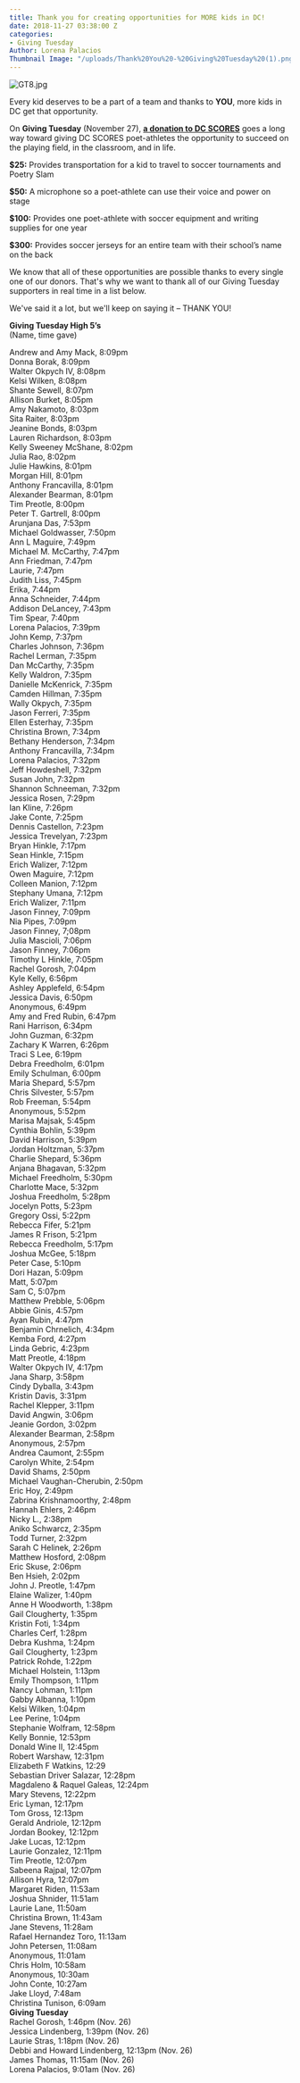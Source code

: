 ```yaml
---
title: Thank you for creating opportunities for MORE kids in DC!
date: 2018-11-27 03:38:00 Z
categories:
- Giving Tuesday
Author: Lorena Palacios
Thumbnail Image: "/uploads/Thank%20You%20-%20Giving%20Tuesday%20(1).png"
---
```


![GT8.jpg](/uploads/GT8.jpg)

Every kid deserves to be a part of a team and thanks to **YOU**, more kids in DC get that opportunity.





On **Giving Tuesday** (November 27), **[a donation to DC SCORES](http://bit.ly/DCSgivingtuesday)** goes a long way toward giving DC SCORES poet-athletes the opportunity to succeed on the playing field, in the classroom, and in life.

**$25:** Provides transportation for a kid to travel to soccer tournaments and Poetry Slam

**$50:** A microphone so a poet-athlete can use their voice and power on stage

**$100:** Provides one poet-athlete with soccer equipment and writing supplies for one year

**$300:** Provides soccer jerseys for an entire team with their school’s name on the back

We know that all of these opportunities are possible thanks to every single one of our donors. That's why we want to thank all of our Giving Tuesday supporters in real time in a list below.

We've said it a lot, but we'll keep on saying it – THANK YOU!

**Giving Tuesday High 5’s** <br>
\(Name, time gave) <br>

Andrew and Amy Mack, 8:09pm <br>
Donna Borak, 8:09pm <br>
Walter Okpych IV, 8:08pm <br>
Kelsi Wilken, 8:08pm <br>
Shante Sewell, 8:07pm <br>
Allison Burket, 8:05pm <br>
Amy Nakamoto, 8:03pm <br>
Sita Raiter, 8:03pm <br>
Jeanine Bonds, 8:03pm <br>
Lauren Richardson, 8:03pm <br>
Kelly Sweeney McShane, 8:02pm <br>
Julia Rao, 8:02pm <br>
Julie Hawkins, 8:01pm <br>
Morgan Hill, 8:01pm <br>
Anthony Francavilla, 8:01pm <br>
Alexander Bearman, 8:01pm <br>
Tim Preotle, 8:00pm <br>
Peter T. Gartrell, 8:00pm <br>
Arunjana Das, 7:53pm <br>
Michael Goldwasser, 7:50pm <br>
Ann L Maguire, 7:49pm <br>
Michael M. McCarthy, 7:47pm <br>
Ann Friedman, 7:47pm <br>
Laurie, 7:47pm <br>
Judith Liss, 7:45pm <br>
Erika, 7:44pm <br>
Anna Schneider, 7:44pm <br>
Addison DeLancey, 7:43pm <br>
Tim Spear, 7:40pm <br>
Lorena Palacios, 7:39pm <br>
John Kemp, 7:37pm <br>
Charles Johnson, 7:36pm <br>
Rachel Lerman, 7:35pm <br>
Dan McCarthy, 7:35pm <br>
Kelly Waldron, 7:35pm <br>
Danielle McKenrick, 7:35pm <br>
Camden Hillman, 7:35pm <br>
Wally Okpych, 7:35pm <br>
Jason Ferreri, 7:35pm <br>
Ellen Esterhay, 7:35pm <br>
Christina Brown, 7:34pm <br>
Bethany Henderson, 7:34pm <br>
Anthony Francavilla, 7:34pm <br>
Lorena Palacios, 7:32pm <br>
Jeff Howdeshell, 7:32pm <br>
Susan John, 7:32pm <br>
Shannon Schneeman, 7:32pm <br>
Jessica Rosen, 7:29pm <br>
Ian Kline, 7:26pm <br>
Jake Conte, 7:25pm <br>
Dennis Castellon, 7:23pm <br>
Jessica Trevelyan, 7:23pm <br>
Bryan Hinkle, 7:17pm <br>
Sean Hinkle, 7:15pm <br>
Erich Walizer, 7:12pm <br>
Owen Maguire, 7:12pm <br>
Colleen Manion, 7:12pm <br>
Stephany Umana, 7:12pm <br>
Erich Walizer, 7:11pm <br>
Jason Finney, 7:09pm <br>
Nia Pipes, 7:09pm <br>
Jason Finney, 7;08pm <br>
Julia Mascioli, 7:06pm <br>
Jason Finney, 7:06pm <br>
Timothy L Hinkle, 7:05pm <br>
Rachel Gorosh, 7:04pm <br>
Kyle Kelly, 6:56pm <br>
Ashley Applefeld, 6:54pm <br>
Jessica Davis, 6:50pm <br>
Anonymous, 6:49pm <br>
Amy and Fred Rubin, 6:47pm <br>
Rani Harrison, 6:34pm <br>
John Guzman, 6:32pm <br>
Zachary K Warren, 6:26pm <br>
Traci S Lee, 6:19pm <br>
Debra Freedholm, 6:01pm <br>
Emily Schulman, 6:00pm <br>
Maria Shepard, 5:57pm <br>
Chris Silvester, 5:57pm <br>
Rob Freeman, 5:54pm <br>
Anonymous, 5:52pm <br>
Marisa Majsak, 5:45pm <br>
Cynthia Bohlin, 5:39pm <br>
David Harrison, 5:39pm <br>
Jordan Holtzman, 5:37pm <br>
Charlie Shepard, 5:36pm <br>
Anjana Bhagavan, 5:32pm <br>
Michael Freedholm, 5:30pm <br>
Charlotte Mace, 5:32pm <br>
Joshua Freedholm, 5:28pm <br>
Jocelyn Potts, 5:23pm <br>
Gregory Ossi, 5:22pm <br>
Rebecca Fifer, 5:21pm <br>
James R Frison, 5:21pm <br>
Rebecca Freedholm, 5:17pm <br>
Joshua McGee, 5:18pm <br>
Peter Case, 5:10pm <br>
Dori Hazan, 5:09pm <br>
Matt, 5:07pm <br>
Sam C, 5:07pm <br>
Matthew Prebble, 5:06pm <br>
Abbie Ginis, 4:57pm <br>
Ayan Rubin, 4:47pm <br>
Benjamin Chrnelich, 4:34pm <br>
Kemba Ford, 4:27pm <br>
Linda Gebric, 4:23pm <br>
Matt Preotle, 4:18pm <br>
Walter Okpych IV, 4:17pm <br>
Jana Sharp, 3:58pm <br>
Cindy Dyballa, 3:43pm <br>
Kristin Davis, 3:31pm <br>
Rachel Klepper, 3:11pm <br>
David Angwin, 3:06pm <br>
Jeanie Gordon, 3:02pm <br>
Alexander Bearman, 2:58pm <br>
Anonymous, 2:57pm <br>
Andrea Caumont, 2:55pm <br>
Carolyn White, 2:54pm <br>
David Shams, 2:50pm <br>
Michael Vaughan-Cherubin, 2:50pm <br>
Eric Hoy, 2:49pm <br>
Zabrina Krishnamoorthy, 2:48pm <br>
Hannah Ehlers, 2:46pm <br>
Nicky L., 2:38pm <br>
Aniko Schwarcz, 2:35pm <br>
Todd Turner, 2:32pm <br>
Sarah C Helinek, 2:26pm <br>
Matthew Hosford, 2:08pm <br>
Eric Skuse, 2:06pm <br>
Ben Hsieh, 2:02pm <br>
John J. Preotle, 1:47pm <br>
Elaine Walizer, 1:40pm <br>
Anne H Woodworth, 1:38pm <br>
Gail Clougherty, 1:35pm <br>
Kristin Foti, 1:34pm <br>
Charles Cerf, 1:28pm <br>
Debra Kushma, 1:24pm <br>
Gail Clougherty, 1:23pm <br>
Patrick Rohde, 1:22pm <br>
Michael Holstein, 1:13pm <br>
Emily Thompson, 1:11pm <br>
Nancy Lohman, 1:11pm <br>
Gabby Albanna, 1:10pm <br>
Kelsi Wilken, 1:04pm <br>
Lee Perine, 1:04pm <br>
Stephanie Wolfram, 12:58pm <br>
Kelly Bonnie, 12:53pm <br>
Donald Wine II, 12:45pm <br>
Robert Warshaw, 12:31pm <br>
Elizabeth F Watkins, 12:29 <br>
Sebastian Driver Salazar, 12:28pm <br>
Magdaleno & Raquel Galeas, 12:24pm <br>
Mary Stevens, 12:22pm <br>
Eric Lyman, 12:17pm <br>
Tom Gross, 12:13pm <br>
Gerald Andriole, 12:12pm <br>
Jordan Bookey, 12:12pm <br>
Jake Lucas, 12:12pm <br>
Laurie Gonzalez, 12:11pm <br>
Tim Preotle, 12:07pm <br>
Sabeena Rajpal, 12:07pm <br>
Allison Hyra, 12:07pm <br>
Margaret Riden, 11:53am <br>
Joshua Shnider, 11:51am <br>
Laurie Lane, 11:50am <br>
Christina Brown, 11:43am <br>
Jane Stevens, 11:28am <br>
Rafael Hernandez Toro, 11:13am <br>
John Petersen, 11:08am <br>
Anonymous, 11:01am <br>
Chris Holm, 10:58am <br>
Anonymous, 10:30am <br>
John Conte, 10:27am <br>
Jake Lloyd, 7:48am <br>
Christina Tunison, 6:09am <br>
**Giving Tuesday** <br>
Rachel Gorosh, 1:46pm (Nov. 26) <br>
Jessica Lindenberg, 1:39pm (Nov. 26) <br>
Laurie Stras, 1:18pm (Nov. 26) <br>
Debbi and Howard Lindenberg, 12:13pm (Nov. 26) <br>
James Thomas, 11:15am (Nov. 26) <br>
Lorena Palacios, 9:01am (Nov. 26) <br>